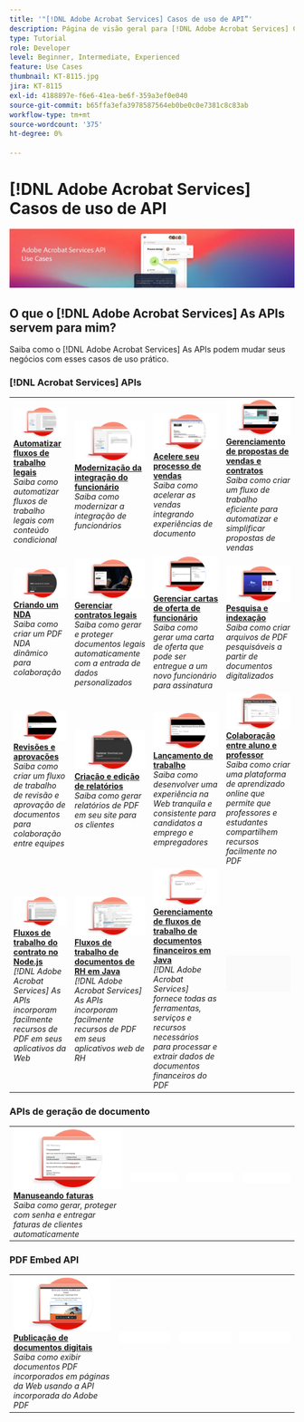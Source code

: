 ```yaml
---
title: '"[!DNL Adobe Acrobat Services] Casos de uso de API”'
description: Página de visão geral para [!DNL Adobe Acrobat Services] Casos de uso de API
type: Tutorial
role: Developer
level: Beginner, Intermediate, Experienced
feature: Use Cases
thumbnail: KT-8115.jpg
jira: KT-8115
exl-id: 4188897e-f6e6-41ea-be6f-359a3ef0e040
source-git-commit: b65ffa3efa3978587564eb0be0c0e7381c8c83ab
workflow-type: tm+mt
source-wordcount: '375'
ht-degree: 0%

---
```


# [!DNL Adobe Acrobat Services] Casos de uso de API

![[!DNL Acrobat Services] Banner de caso de uso da API](../assets/usecaseshero.jpg)

## O que o [!DNL Adobe Acrobat Services] As APIs servem para mim?

Saiba como o [!DNL Adobe Acrobat Services] As APIs podem mudar seus negócios com esses casos de uso prático.

### [!DNL Acrobat Services] APIs

<table style="table-layout:fixed">
<tr>
  <td>
    <a href="automatelegalworkflows.md">
      <img alt="Automatizar fluxos de trabalho legais" src="assets/automatelegal_thumb.png" />
    </a>
    <div>
    <a href="automatelegalworkflows.md"><strong>Automatizar fluxos de trabalho legais</strong></a>
    </div>
    <em>Saiba como automatizar fluxos de trabalho legais com conteúdo condicional</em>
    <br>
  </td>
  <td>
      <a href="employeeonboarding.md">
        <img alt="Modernização da integração do funcionário" src="assets/employee_thumb.png" />
      </a>
      <div>
      <a href="employeeonboarding.md"><strong>Modernização da integração do funcionário</strong></a>
      </div>
      <em>Saiba como modernizar a integração de funcionários</em>
      <br>
  </td>
  <td>
      <a href="acceleratesales.md">
        <img alt="Acelere seu processo de vendas" src="assets/accsales_thumb.png" />
      </a>
      <div>
      <a href="acceleratesales.md"><strong>Acelere seu processo de vendas</strong></a>
      </div>
      <em>Saiba como acelerar as vendas integrando experiências de documento</em>
      <br>
    </td>
    <td>
      <a href="sales.md">
        <img alt="Gerenciamento de propostas de vendas e contratos" src="assets/sales_thumb.png" />
      </a>
      <div>
      <a href="sales.md"><strong>Gerenciamento de propostas de vendas e contratos</strong></a>
      </div>
      <em>Saiba como criar um fluxo de trabalho eficiente para automatizar e simplificar propostas de vendas</em>
      <br>
    </td>
</tr>
<tr>
  <td>
    <a href="nda.md">
      <img alt="Criando um NDA" src="assets/nda_thumb.png" />
    </a>
    <div>
    <a href="nda.md"><strong>Criando um NDA</strong></a>
    </div>
    <em>Saiba como criar um PDF NDA dinâmico para colaboração</em>
    <br>
  </td>
  <td>
    <a href="legal.md">
      <img alt="Gerenciar contratos legais" src="assets/legal_thumb.png" />
    </a>
    <div>
    <a href="legal.md"><strong>Gerenciar contratos legais</strong></a>
    </div>
    <em>Saiba como gerar e proteger documentos legais automaticamente com a entrada de dados personalizados</em>
    <br>
  </td>
  <td>
    <a href="offer.md">
      <img alt="Gerenciar cartas de oferta de funcionário" src="assets/offer_thumb.png" />
    </a>
    <div>
    <a href="offer.md"><strong>Gerenciar cartas de oferta de funcionário</strong></a>
    </div>
    <em>Saiba como gerar uma carta de oferta que pode ser entregue a um novo funcionário para assinatura</em>
    <br>
  </td>
  <td>
    <a href="searching.md">
      <img alt="Pesquisa e indexação" src="assets/searching_thumb.png" />
    </a>
    <div>
    <a href="searching.md"><strong>Pesquisa e indexação</strong></a>
    </div>
    <em>Saiba como criar arquivos de PDF pesquisáveis a partir de documentos digitalizados</em>
    <br>
  </td>
</tr>
<tr>
  <td>
    <a href="reviews.md">
      <img alt="Revisões e aprovações" src="assets/reviews_thumb.png" />
    </a>
    <div>
    <a href="reviews.md"><strong>Revisões e aprovações</strong></a>
    </div>
    <em>Saiba como criar um fluxo de trabalho de revisão e aprovação de documentos para colaboração entre equipes</em>
    <br>
  </td>
  <td>
    <a href="reportcreation.md">
      <img alt="Criação e edição de relatórios" src="assets/report_thumb.png" />
    </a>
    <div>
    <a href="reportcreation.md"><strong>Criação e edição de relatórios</strong></a>
    </div>
    <em>Saiba como gerar relatórios de PDF em seu site para os clientes</em>
    <br>
  </td>
  <td>
    <a href="jobposting.md">
      <img alt="Lançamento de trabalho" src="assets/job_thumb.png" />
    </a>
    <div>
    <a href="jobposting.md"><strong>Lançamento de trabalho</strong></a>
    </div>
    <em>Saiba como desenvolver uma experiência na Web tranquila e consistente para candidatos a emprego e empregadores</em>
    <br>
  </td>
  <td>
    <a href="educationcollab.md">
      <img alt="Colaboração Estudante-Professor" src="assets/edu_thumb.png" />
    </a>
    <div>
    <a href="educationcollab.md"><strong>Colaboração entre aluno e professor</strong></a>
    </div>
    <em>Saiba como criar uma plataforma de aprendizado online que permite que professores e estudantes compartilhem recursos facilmente no PDF</em>
    <br>
  </td>
</tr>
<tr>
  <td>
    <a href="AgreementWorkflowsNodejs.md">
      <img alt="Fluxos de trabalho do contrato no Node.js" src="assets/AWNjs_thumb.png" />
    </a>
    <div>
    <a href="AgreementWorkflowsNodejs.md"><strong>Fluxos de trabalho do contrato no Node.js</strong></a>
    </div>
    <em>[!DNL Adobe Acrobat Services] As APIs incorporam facilmente recursos de PDF em seus aplicativos da Web</em>
    <br>
  </td>
  <td>
    <a href="HRAgreementWorkflowsJava.md">
      <img alt="Fluxos de trabalho de documentos de RH em Java" src="assets/HRWJ_thumb.png" />
    </a>
    <div>
    <a href="HRAgreementWorkflowsJava.md"><strong>Fluxos de trabalho de documentos de RH em Java</strong></a>
    </div>
    <em>[!DNL Adobe Acrobat Services] As APIs incorporam facilmente recursos de PDF em seus aplicativos web de RH</em>
    <br>
  </td>
  <td>
    <a href="FinanceWorkflowsJava.md">
      <img alt="Gerenciamento de fluxos de trabalho de documentos financeiros em Java" src="assets/FAWJ_thumb.png" />
    </a>
    <div>
    <a href="FinanceWorkflowsJava.md"><strong>Gerenciamento de fluxos de trabalho de documentos financeiros em Java</strong></a>
    </div>
    <em>[!DNL Adobe Acrobat Services] fornece todas as ferramentas, serviços e recursos necessários para processar e extrair dados de documentos financeiros do PDF</em>
    <br>
  </td>
  <td>
    <img alt="Espaçador" src="../assets/GrayBanner_Placeholder.png" />
    <div>
    <br>
  </td>
</tr>
</table>

### APIs de geração de documento

<table style="table-layout:fixed">
<tr>
  <td>
    <a href="invoices.md">
      <img alt="Manuseando faturas" src="assets/invoices_thumb.png" />
    </a>
    <div>
    <a href="invoices.md"><strong>Manuseando faturas</strong></a>
    </div>
    <em>Saiba como gerar, proteger com senha e entregar faturas de clientes automaticamente</em>
    <br>
  </td>
  <td>
    <img alt="Espaçador" src="../assets/WhiteBanner_Placeholder.png" />
    <div>
    <br>
  </td>
  <td>
    <img alt="Espaçador" src="../assets/WhiteBanner_Placeholder.png" />
    <div>
    <br>
  </td>
  <td>
    <img alt="Espaçador" src="../assets/WhiteBanner_Placeholder.png" />
    <div>
    <br>
  </td>
</tr>
</table>

### PDF Embed API

<table style="table-layout:fixed">
<tr>
   <td>
    <a href="ddppdfembedapi.md">
      <img alt="Publicação de documentos digitais" src="assets/ddp_thumb.png" />
    </a>
    <div>
    <a href="ddppdfembedapi.md"><strong>Publicação de documentos digitais</strong></a>
    </div>
    <em>Saiba como exibir documentos PDF incorporados em páginas da Web usando a API incorporada do Adobe PDF</em>
    <br>
  </td>
  <td>
    <img alt="Espaçador" src="../assets/WhiteBanner_Placeholder.png" />
    <div>
    <br>
  </td>
  <td>
    <img alt="Espaçador" src="../assets/WhiteBanner_Placeholder.png" />
    <div>
    <br>
  </td>
  <td>
    <img alt="Espaçador" src="../assets/WhiteBanner_Placeholder.png" />
    <div>
    <br>
  </td>
</tr>
</table>